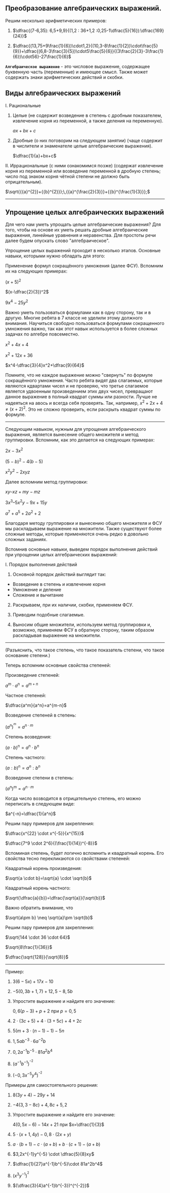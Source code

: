 ## Преобразование алгебраических выражений.

Решим несколько арифметических примеров:

1) $\dfrac{(7-6,35): 6,5+9,9}{(1,2 : 36+1,2 :0,25-1\dfrac{5}{16}):\dfrac{169}{24}}$

2) $\dfrac{(13,75+9\frac{1}{6})\cdot1,2}{(10,3-8\frac{1}{2})\cdot\frac{5}{9}}+\dfrac{(6,8-3\frac{3}{5})\cdot5\frac{5}{6}}{(3\frac{2}{3}-3\frac{1}{6})\cdot56}-27\frac{1}{6}$
   

**`Алгебраическое выражение`** - это числовое выражение, содержащее буквенную часть (переменные) и имеющее смысл. Также может содержать знаки арифметических действий и скобки.

## Виды алгебраических выражений
I. Рациональные

1) Целые (не содержит возведение в степень с дробным показателем, извлечение корня из переменной, а также деления на переменную).
   
   $ax+bx+c$
2) Дробные (о них поговорим на следующем занятии) (чаще содержит в числители и знаменателе целые алгебраические выражения).
   
   $\dfrac{1}{a}+bx+c$ 

II. Иррациональные (с ними ознакомимся позже) (содержат извлечение корня из переменной или возведение переменной в дробную степень; число под знаком корня чётной степени не должно быть отрицательным).

$\sqrt{{{a}^{2}}+{{b}^{2}}};\,{{a}^{\frac{2}{3}}}+{{b}^{\frac{1}{3}}};$


***
## Упрощение целых алгебраических выражений

Для чего нам уметь упрощать целые алгебраические выражения? Для того, чтобы на основе их уметь решать дробные алгебраические выражения, линейные уравнения и неравенства. Для простоты речи далее будем опускать слово "алгебраическое".

Упрощение целых выражений проходит в несколько этапов. Основные навыки, которыми нужно обладать для этого:

Применение формул сокращённого умножения (далее ФСУ). Вспомним их на следующих примерах:

$(x+5)^2$

$(x-\dfrac{2}{3})^2$

$9x^4-25y^2$

Важно уметь пользоваться формулами как в одну сторону, так и в другую. Многие ребята в 7 классе не уделили этому должного внимания. Научиться свободно пользоваться формулами сокращенного умножения важно, так как этот навык используется в более сложных задачах по алгебре повсеместно. 

$x^2+4x+4$

$x^2+12x+36$

$x^4-\dfrac{3}{4}x^2+\dfrac{9}{64}$

Помните, что не каждое выражение можно "свернуть" по формуле сокращённого умножения. Часто ребята видят два слагаемых, которые являются кдвартами чисел и не проверяю, что третье слагаемое является удвоенным произведением этих двух чисел, превращают данное выражение в полный квадрат суммы или разности. Лучше не надеяться на авось и всегда себя проверять. Так, например, $x^2+2x+4 \neq (x+2)^2$. Это не сложно проверить, если раскрыть квадрат суммы по формуле.

***

Следующим навыком, нужным для упрощения алгебраического выражения, является вынесение общего множителя и метод группировки. Вспомним, как это делается на следующих примерах:

$2x-3x^2$

$(5-b)^2-4(b-5)$

$x^2y^2-2xyz$

Далее вспомним метод группировки:

$ху – хz + my - mz$

$3х^3 – 5х^2y - 9х + 15y$

$а^7 + а^5 + 2a^2 + 2$

Благодаря методу группировки и вынесению общего множителя и ФСУ мы раскладываем выражение на множители. Также существуют более сложные методы, которые применяются очень редко в довольно сложных заданиях.

Вспомнив основные навыки, выведем порядок выполнения действий при упрощении целых алгебраических выражений:

I. Порядок выполнения действий

1) Основной порядок действий выглядит так: 

- Возведение в степень и извлечение корня
- Умножение и деление
- Сложение и вычитание

2) Раскрываем, при их наличии, скобки, применяем ФСУ.

3) Приводим подобные слагаемые.

4) Выносим общие множители, используем метод группировки и, возможно, применяем ФСУ в обратную сторону, таким образом раскладывая выражение на множители.

***

(Разъяснить, что такое степень, что такое показатель степени, что такое основание степени.)

Теперь вспомним основные свойства степеней:

Произведение степеней:

$a^m\cdot a^n = a^{m+n}$

Частное степеней:

$\dfrac{a^m}{a^n}=a^{m-n}$

Возведение степеней в степень:

$(a^n)^{^m}=a^{n \cdot m}$

Степень возведения:

$(a \cdot b)^n=a^n \cdot b^n$

Степень частного:

$(a : b)^n=a^n : b^n$

Возведение степени в степень:

$(a^n)^m=a^{n \cdot m}$

Когда число возводится в отрицательную степень, его можно переписать в следующем виде:

$a^{-n}=\dfrac{1}{a^n}$

Решим пару примеров для закрепления:

$\dfrac{x^{22} \cdot x^{-5}}{x^{15}}$

$\dfrac{7^9 \cdot 2^6}{(\frac{1}{14})^{-8}}$

Вспоминая степень, будет логично вспомнить и квадратный корень. Его свойства тесно перекликаются со свойствами степеней:

Квадратный корень произведения:

$\sqrt{a \cdot b}=\sqrt{a} \cdot \sqrt{b}$

Квадратный корень частного:

$\sqrt{\dfrac{a}{b}}=\dfrac{\sqrt{a}}{\sqrt{b}}$

Важно обратить внимание, что

$\sqrt{a\pm b} \neq \sqrt{a}\pm \sqrt{b}$

Решим пару примеров для закрепления:

$\sqrt{144 \cdot 36 \cdot 64}$

$\sqrt{8\frac{1}{36}}$

$\dfrac{\sqrt{128}}{\sqrt{8}}$


***


Пример:

1) $3(6-5x)+17x-10$

2) $-5(0,3b+1,7)+12,5-8,5b$

3) Упростите выражение и найдите его значение:

   $0,6(p-3)+p+2$ при $p=0,5$

4) $2 \cdot (3c+5)+4 \cdot (3+5c)+4+2c$
   
5) $5(m+3 \cdot (n-1)-1)-5n$

6) $1,5ab^{-3}\cdot 6a^{-2}b$

7) $0,2a^{-1}b^{-5} \cdot 81a^2b^4$

8) $(a^{-1}b^{-1})^{^{-2}}$

9) $(-0,3x^{-5}y^4)^{^{-2}}$
   
Примеры для самостоятельного решения:

1) $8(3y+4)-29y+14$

2) $-4(3,3-8c)+4,8c+5,2$

3) Упростите выражение и найдите его значение:

   $4(0,5x-6)-14x+21$ при $x=\dfrac{1}{3}$

4) $5 \cdot (x+1,4y)-0,8 \cdot (2x+y)$

5) $a \cdot(b+1)-c \cdot (a+b) +b \cdot (c+1)-(a+b)$

6) $3,2x^{-1}y^{-5} \cdot \dfrac{5}{8}xy$

7) $\dfrac{1}{27}a^{-1}b^{-5}\cdot 81a^2b^4$

8) $(x^3y^{-1})^{^2}$

9) $(\dfrac{3}{4}a^{-1}b^{-3})^{^{-2}}$

